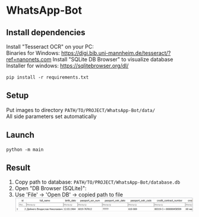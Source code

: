 # WhatsApp-Bot

## Install dependencies

Install "Tesseract OCR" on your PC:   
Binaries for Windows: https://digi.bib.uni-mannheim.de/tesseract/?ref=nanonets.com
Install "SQLite DB Browser" to visualize database
Installer for windows: https://sqlitebrowser.org/dl/
```commandline
pip install -r requirements.txt
```

## Setup

Put images to directory ```PATH/TO/PROJECT/WhatsApp-Bot/data/```  
All side parameters set automatically

## Launch

```commandline
python -m main
```

## Result

1) Copy path to database: ```PATH/TO/PROJECT/WhatsApp-Bot/database.db```
2) Open "DB Browser (SQLite)":
3) Use 'File' -> 'Open DB' -> copied path to file
![DB Result](./Screenshots/db1.png)